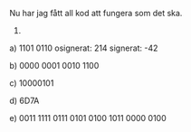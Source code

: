 Nu har jag fått all kod att fungera som det ska.

1.

a)  1101 0110
    osignerat: 214
    signerat: -42
    
b)  0000 0001 0010 1100

c)  10000101

d)  6D7A

e)  0011 1111 0111 0101 0100 1011 0000 0100
